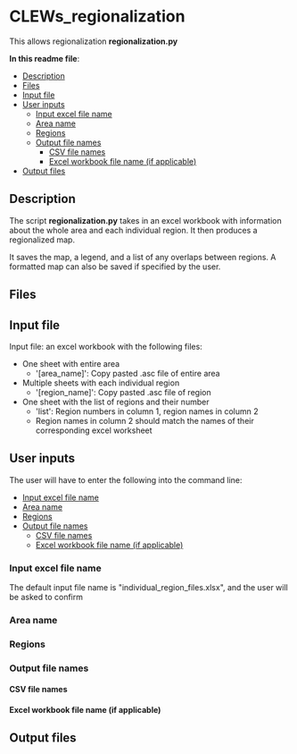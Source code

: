 # CLEWs_regionalization

This allows regionalization **regionalization.py**

**In this readme file**:
- [Description](#description)
- [Files](#files)
- [Input file](#input-file)
- [User inputs](#user-inputs)
  * [Input excel file name](#input-excel-file-name)
  * [Area name](#area-name)
  * [Regions](#regions)
  * [Output file names](#output-file-names)
    + [CSV file names](#csv-file-names)
    + [Excel workbook file name (if applicable)](#excel-workbook-file-name--if-applicable-)
- [Output files](#output-files)


## Description
The script **regionalization.py** takes in an excel workbook
with information about the whole area and each individual 
region. It then produces a regionalized map. 

It saves the map, a legend, and a list of any overlaps 
between regions. A formatted map can also be saved if specified
by the user.

## Files


## Input file
Input file: an excel workbook with the following files:
* One sheet with entire area
	* '[area_name]': Copy pasted .asc file of entire area
* Multiple sheets with each individual region
	* '[region_name]': Copy pasted .asc file of region
* One sheet with the list of regions and their number
	* 'list': Region numbers in column 1, region names in column 2 
	* Region names in column 2 should match the names of their 
	corresponding excel worksheet


## User inputs
The user will have to enter the following into the command line:
  * [Input excel file name](#input-excel-file-name)
  * [Area name](#area-name)
  * [Regions](#regions)
  * [Output file names](#output-file-names)
    + [CSV file names](#csv-file-names)
    + [Excel workbook file name (if applicable)](#excel-workbook-file-name--if-applicable-)

### Input excel file name
The default input file name is "individual_region_files.xlsx", and
the user will be asked to confirm 

### Area name
### Regions
### Output file names
#### CSV file names
#### Excel workbook file name (if applicable)
## Output files

